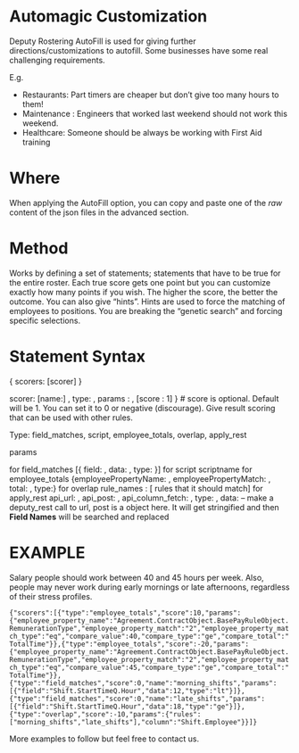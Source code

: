 # Automagic Customization

Deputy Rostering AutoFill is used for giving further directions/customizations to autofill. Some businesses have some real challenging requirements.

E.g.

* Restaurants: Part timers are cheaper but don’t give too many hours to them!
* Maintenance : Engineers that worked last weekend should not work this weekend.
* Healthcare: Someone should be always be working with First Aid training


# Where

When applying the AutoFill option, you can copy and paste one of the *raw* content of the json files in the advanced section.


# Method

Works by defining a set of statements; statements that have to be true for the entire roster. Each true score gets one point but you can customize exactly how many points if you wish. The higher the score, the better the outcome. You can also give “hints”. Hints are used to force the matching of employees to positions. You are breaking the “genetic search” and forcing specific selections.


# Statement Syntax

{ scorers: [scorer]  }



scorer:
[name:] ,  type:  , params :  , [score : 1] }  # score is optional. Default will be 1. You can set it to 0 or negative (discourage). Give result scoring that can be used with other rules.


Type: field_matches, script, employee_totals, overlap, apply_rest



params

for field_matches          [{ field: ,  data: , type: }]
for script                       scriptname
for employee_totals     {employeePropertyName: , employeePropertyMatch: , total:  ,   type:}
for overlap                    rule_names :  [ rules that it should match]
for apply_rest               api_url:  ,  api_post: , api_column_fetch:  , type: , data:    – make a              deputy_rest call to url, post is a object here. It will get stringified and then __Field Names__ will be searched and replaced








# EXAMPLE

Salary people should work between 40 and 45 hours per week. Also, people may never work during early mornings or late afternoons, regardless of their stress profiles.

```{"scorers":[{"type":"employee_totals","score":10,"params":{"employee_property_name":"Agreement.ContractObject.BasePayRuleObject.RemunerationType","employee_property_match":"2","employee_property_match_type":"eq","compare_value":40,"compare_type":"ge","compare_total":"TotalTime"}},{"type":"employee_totals","score":-20,"params":{"employee_property_name":"Agreement.ContractObject.BasePayRuleObject.RemunerationType","employee_property_match":"2","employee_property_match_type":"eq","compare_value":45,"compare_type":"ge","compare_total":"TotalTime"}},{"type":"field_matches","score":0,"name":"morning_shifts","params":[{"field":"Shift.StartTimeQ.Hour","data":12,"type":"lt"}]},{"type":"field_matches","score":0,"name":"late_shifts","params":[{"field":"Shift.StartTimeQ.Hour","data":18,"type":"ge"}]},{"type":"overlap","score":-10,"params":{"rules":["morning_shifts","late_shifts"],"column":"Shift.Employee"}}]}```



More examples to follow but feel free to contact us.

